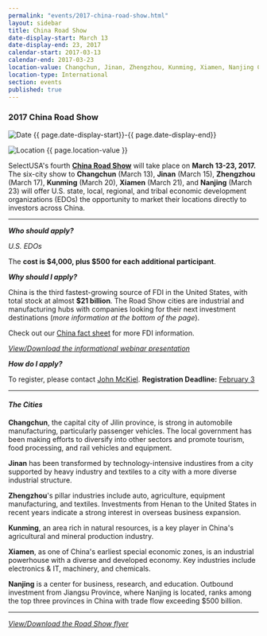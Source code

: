 ```yaml
---
permalink: "events/2017-china-road-show.html"
layout: sidebar
title: China Road Show
date-display-start: March 13
date-display-end: 23, 2017
calendar-start: 2017-03-13
calendar-end: 2017-03-23
location-value: Changchun, Jinan, Zhengzhou, Kunming, Xiamen, Nanjing China
location-type: International
section: events
published: true
---
```


### 2017 China Road Show

![Date](https://google.github.io/material-design-icons/action/svg/design/ic_event_24px.svg "Date") {{ page.date-display-start}}-{{ page.date-display-end}}

![Location](http://google.github.io/material-design-icons/social/svg/design/ic_location_city_24px.svg "Location") {{ page.location-value }}

SelectUSA's fourth [**China Road Show**](https://www.selectusa.gov/flyers/2017-China-Road-Show-flyer) will take place on **March 13-23, 2017.** The six-city show to **Changchun** (March 13), **Jinan** (March 15), **Zhengzhou** (March 17), **Kunming** (March 20), **Xiamen** (March 21), and **Nanjing** (March 23) will offer U.S. state, local, regional, and tribal economic development organizations (EDOs) the opportunity to market their locations directly to investors across China.

---
 
_**Who should apply?**_

_U.S. EDOs_

The **cost is $4,000, plus $500 for each additional participant**.



_**Why should I apply?**_

China is the third fastest-growing source of FDI in the United States, with total stock at almost **$21 billion**. The Road Show cities are industrial and manufacturing hubs with companies looking for their next investment destinations (_more information at the bottom of the page_). 

Check out our [China fact sheet](https://www.selectusa.gov/country-fact-sheet/China) for more FDI information. 

[_View/Download the informational webinar presentation_](https://wwww.selectusa.gov/conference-calls/2017-China-Road-Show-webinar-presentation)



_**How do I apply?**_

To register, please contact [John McKiel](mailto:john.mckiel@trade.gov). **Registration Deadline:** <u><bold>February 3</bold></u>

---

#### _The Cities_

**Changchun**, the capital city of Jilin province, is strong in automobile manufacturing,  particularly  passenger  vehicles.  The  local  government has been making efforts to diversify into other sectors and promote tourism, food processing, and rail vehicles and equipment.

**Jinan** has been transformed by technology-intensive industires from a city supported by heavy industry and textiles to a city with a more diverse industrial structure.

**Zhengzhou**'s pillar industries include auto, agriculture, equipment manufacturing, and textiles.  Investments from Henan to the United States in recent years indicate a strong interest in overseas business expansion.  

**Kunming**, an area rich in natural resources, is a key player in China's agricultural and mineral production industry.

**Xiamen**, as one of China's earliest special economic zones, is an industrial powerhouse with a diverse and developed economy.  Key industries include electronics & IT, machinery, and chemicals.

**Nanjing** is a center for business, research, and education.  Outbound investment from Jiangsu Province, where Nanjing is located, ranks among the top three provinces in China with trade flow exceeding $500 billion.  

---

[_View/Download the Road Show flyer_](https://www.selectusa.gov/flyers/2017-China-Road-Show-flyer)
